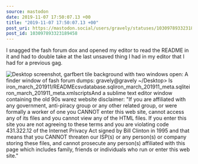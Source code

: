 ```yaml
---
source: mastodon
date: 2019-11-07 17:50:07.13 +00
title: "2019-11-07 17:50:07.13 +00"
post_uri: https://mastodon.social/users/gravely/statuses/103097893323189458
post_id: 103097893323189458
---
```

I snagged the fash forum dox and opened my editor to read the README in it and had to double take at the last unsaved thing I had in my editor that I had for a previous gag.


![Desktop screenshot, garfbert tile background with two windows open: A finder window of fash forum dumps: gravely@gravely ~/Desktop> ls iron_march_201911/READMEcsvdatabase.sqliron_march_201911_meta.sqliteiron_march_201911_meta.xmlscriptsAnd a sublime text editor window containing the old 90s warez website disclaimer: "If you are affiliated with any government, anti-piracy group or any other related group, or were formally a worker of one you CANNOT enter this web site, cannot access any of its files and you cannot view any of the HTML files. If you enter this site you are not agreeing to these terms and you are violating code 431.322.12 of the Internet Privacy Act signed by Bill Clinton in 1995 and that means that you CANNOT threaten our ISP(s) or any person(s) or company storing these files, and cannot prosecute any person(s) affiliated with this page which includes family, friends or individuals who run or enter this web site."](/images/21359323.png)


